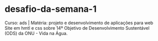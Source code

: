# desafio-da-semana-1
Curso: ads | Matéria: projeto e desenvolvimento de aplicações para web
Site em hmtl e css sobre 14º Objetivo de Desenvolvimento Sustentável (ODS) da ONU - Vida na Água.
